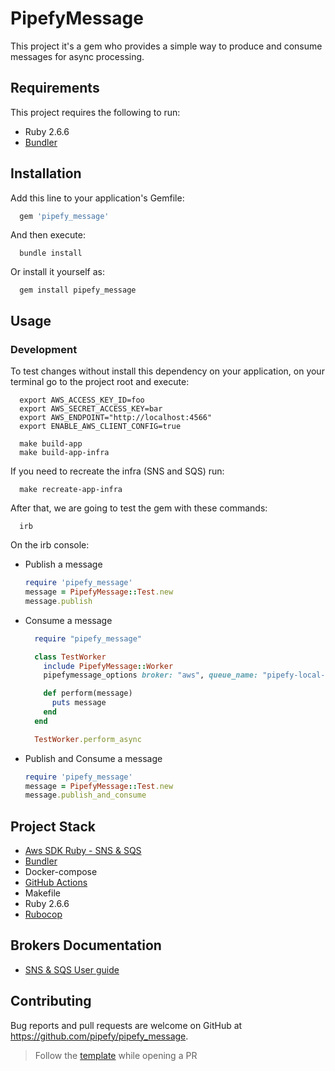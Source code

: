 # PipefyMessage

This project it's a gem who provides a simple way to produce and consume messages for async processing.

## Requirements

This project requires the following to run:

- Ruby 2.6.6
- [Bundler](https://bundler.io/)

## Installation

Add this line to your application's Gemfile:

```ruby
  gem 'pipefy_message'
```

And then execute:

```console
  bundle install
```

Or install it yourself as:

```console
  gem install pipefy_message
```

## Usage

### Development

To test changes without install this dependency on your application, on your terminal go to the project root and execute:
    
```console
  export AWS_ACCESS_KEY_ID=foo
  export AWS_SECRET_ACCESS_KEY=bar
  export AWS_ENDPOINT="http://localhost:4566"
  export ENABLE_AWS_CLIENT_CONFIG=true
  
  make build-app
  make build-app-infra
```

If you need to recreate the infra (SNS and SQS) run:

```console
  make recreate-app-infra
```

After that, we are going to test the gem with these commands:

```console
  irb
```

On the irb console:

* Publish a message
    ```ruby
    require 'pipefy_message'
    message = PipefyMessage::Test.new
    message.publish
    ```

* Consume a message
    ```ruby
      require "pipefy_message"

      class TestWorker
        include PipefyMessage::Worker
        pipefymessage_options broker: "aws", queue_name: "pipefy-local-queue"

        def perform(message)
          puts message
        end
      end

      TestWorker.perform_async
    ```

    

* Publish and Consume a message
    ```ruby
    require 'pipefy_message'
    message = PipefyMessage::Test.new
    message.publish_and_consume
    ```

## Project Stack

- [Aws SDK Ruby - SNS & SQS](https://github.com/aws_client/aws-sdk-ruby)
- [Bundler](https://bundler.io/)
- Docker-compose
- [GitHub Actions](https://docs.github.com/en/actions)
- Makefile
- Ruby 2.6.6
- [Rubocop](https://github.com/rubocop/rubocop)

## Brokers Documentation

* [SNS & SQS User guide](https://github.com/pipefy/pipefy_message/tree/main/lib/pipefy_message/broker/aws_client/README.md)

## Contributing

Bug reports and pull requests are welcome on GitHub at https://github.com/pipefy/pipefy_message.

> Follow the [template](https://github.com/pipefy/pipefy_message/blob/main/.github/pull_request_template.md) while opening a PR


